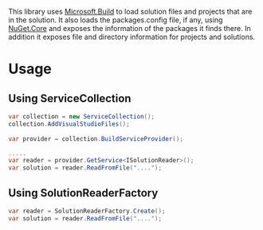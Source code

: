 This library uses [Microsoft.Build](1) to load solution files and projects that are in the solution. It also loads the packages.config file, if any, using [NuGet.Core](2) and exposes the information of the packages it finds there. In addition it exposes file and directory information for projects and solutions.

[1]: https://www.nuget.org/packages/Microsoft.Build/
[2]: https://www.nuget.org/packages/NuGet.Core/


# Usage
## Using ServiceCollection
```C#
var collection = new ServiceCollection();
collection.AddVisualStudioFiles();
            
var provider = collection.BuildServiceProvider();

.....
var reader = provider.GetService<ISolutionReader>();
var solution = reader.ReadFromFile("....");
```

## Using SolutionReaderFactory
```C#
var reader = SolutionReaderFactory.Create();
var solution = reader.ReadFromFile("....");
```